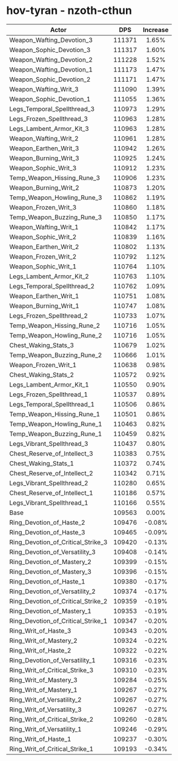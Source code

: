 # hov-tyran - nzoth-cthun
| Actor | DPS | Increase |
|---|:---:|:---:|
|Weapon_Wafting_Devotion_3|111371|1.65%|
|Weapon_Sophic_Devotion_3|111317|1.60%|
|Weapon_Wafting_Devotion_2|111228|1.52%|
|Weapon_Wafting_Devotion_1|111173|1.47%|
|Weapon_Sophic_Devotion_2|111171|1.47%|
|Weapon_Wafting_Writ_3|111090|1.39%|
|Weapon_Sophic_Devotion_1|111055|1.36%|
|Legs_Temporal_Spellthread_3|110973|1.29%|
|Legs_Frozen_Spellthread_3|110963|1.28%|
|Legs_Lambent_Armor_Kit_3|110963|1.28%|
|Weapon_Wafting_Writ_2|110961|1.28%|
|Weapon_Earthen_Writ_3|110942|1.26%|
|Weapon_Burning_Writ_3|110925|1.24%|
|Weapon_Sophic_Writ_3|110912|1.23%|
|Temp_Weapon_Hissing_Rune_3|110906|1.23%|
|Weapon_Burning_Writ_2|110873|1.20%|
|Temp_Weapon_Howling_Rune_3|110862|1.19%|
|Weapon_Frozen_Writ_3|110860|1.18%|
|Temp_Weapon_Buzzing_Rune_3|110850|1.17%|
|Weapon_Wafting_Writ_1|110842|1.17%|
|Weapon_Sophic_Writ_2|110839|1.16%|
|Weapon_Earthen_Writ_2|110802|1.13%|
|Weapon_Frozen_Writ_2|110792|1.12%|
|Weapon_Sophic_Writ_1|110764|1.10%|
|Legs_Lambent_Armor_Kit_2|110763|1.10%|
|Legs_Temporal_Spellthread_2|110762|1.09%|
|Weapon_Earthen_Writ_1|110751|1.08%|
|Weapon_Burning_Writ_1|110747|1.08%|
|Legs_Frozen_Spellthread_2|110733|1.07%|
|Temp_Weapon_Hissing_Rune_2|110716|1.05%|
|Temp_Weapon_Howling_Rune_2|110716|1.05%|
|Chest_Waking_Stats_3|110679|1.02%|
|Temp_Weapon_Buzzing_Rune_2|110666|1.01%|
|Weapon_Frozen_Writ_1|110638|0.98%|
|Chest_Waking_Stats_2|110572|0.92%|
|Legs_Lambent_Armor_Kit_1|110550|0.90%|
|Legs_Frozen_Spellthread_1|110537|0.89%|
|Legs_Temporal_Spellthread_1|110506|0.86%|
|Temp_Weapon_Hissing_Rune_1|110501|0.86%|
|Temp_Weapon_Howling_Rune_1|110463|0.82%|
|Temp_Weapon_Buzzing_Rune_1|110459|0.82%|
|Legs_Vibrant_Spellthread_3|110437|0.80%|
|Chest_Reserve_of_Intellect_3|110383|0.75%|
|Chest_Waking_Stats_1|110372|0.74%|
|Chest_Reserve_of_Intellect_2|110342|0.71%|
|Legs_Vibrant_Spellthread_2|110280|0.65%|
|Chest_Reserve_of_Intellect_1|110186|0.57%|
|Legs_Vibrant_Spellthread_1|110166|0.55%|
|Base|109563|0.00%|
|Ring_Devotion_of_Haste_2|109476|-0.08%|
|Ring_Devotion_of_Haste_3|109465|-0.09%|
|Ring_Devotion_of_Critical_Strike_3|109420|-0.13%|
|Ring_Devotion_of_Versatility_3|109408|-0.14%|
|Ring_Devotion_of_Mastery_2|109399|-0.15%|
|Ring_Devotion_of_Mastery_3|109396|-0.15%|
|Ring_Devotion_of_Haste_1|109380|-0.17%|
|Ring_Devotion_of_Versatility_2|109374|-0.17%|
|Ring_Devotion_of_Critical_Strike_2|109359|-0.19%|
|Ring_Devotion_of_Mastery_1|109353|-0.19%|
|Ring_Devotion_of_Critical_Strike_1|109347|-0.20%|
|Ring_Writ_of_Haste_3|109343|-0.20%|
|Ring_Writ_of_Mastery_2|109324|-0.22%|
|Ring_Writ_of_Haste_2|109322|-0.22%|
|Ring_Devotion_of_Versatility_1|109316|-0.23%|
|Ring_Writ_of_Critical_Strike_3|109310|-0.23%|
|Ring_Writ_of_Mastery_3|109284|-0.25%|
|Ring_Writ_of_Mastery_1|109267|-0.27%|
|Ring_Writ_of_Versatility_2|109267|-0.27%|
|Ring_Writ_of_Versatility_3|109267|-0.27%|
|Ring_Writ_of_Critical_Strike_2|109260|-0.28%|
|Ring_Writ_of_Versatility_1|109246|-0.29%|
|Ring_Writ_of_Haste_1|109237|-0.30%|
|Ring_Writ_of_Critical_Strike_1|109193|-0.34%|

